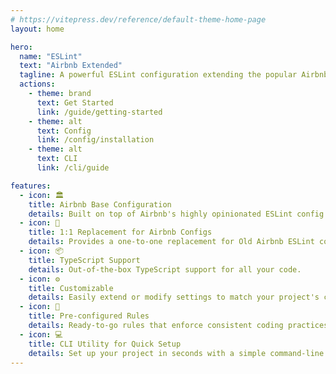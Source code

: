 ```yaml
---
# https://vitepress.dev/reference/default-theme-home-page
layout: home

hero:
  name: "ESLint"
  text: "Airbnb Extended"
  tagline: A powerful ESLint configuration extending the popular Airbnb style guide, with added support for TypeScript.
  actions:
    - theme: brand
      text: Get Started
      link: /guide/getting-started
    - theme: alt
      text: Config
      link: /config/installation
    - theme: alt
      text: CLI
      link: /cli/guide

features:
  - icon: 🏛️
    title: Airbnb Base Configuration
    details: Built on top of Airbnb's highly opinionated ESLint config.
  - icon: 🔄
    title: 1:1 Replacement for Airbnb Configs
    details: Provides a one-to-one replacement for Old Airbnb ESLint configs.
  - icon: 📦
    title: TypeScript Support
    details: Out-of-the-box TypeScript support for all your code.
  - icon: ⚙️
    title: Customizable
    details: Easily extend or modify settings to match your project's coding style.
  - icon: 📑
    title: Pre-configured Rules
    details: Ready-to-go rules that enforce consistent coding practices.
  - icon: 💻
    title: CLI Utility for Quick Setup
    details: Set up your project in seconds with a simple command-line tool.
---
```

